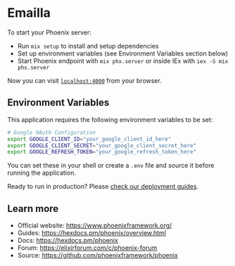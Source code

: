 # EmailIa

To start your Phoenix server:

  * Run `mix setup` to install and setup dependencies
  * Set up environment variables (see Environment Variables section below)
  * Start Phoenix endpoint with `mix phx.server` or inside IEx with `iex -S mix phx.server`

Now you can visit [`localhost:4000`](http://localhost:4000) from your browser.

## Environment Variables

This application requires the following environment variables to be set:

```bash
# Google OAuth Configuration
export GOOGLE_CLIENT_ID="your_google_client_id_here"
export GOOGLE_CLIENT_SECRET="your_google_client_secret_here"
export GOOGLE_REFRESH_TOKEN="your_google_refresh_token_here"
```

You can set these in your shell or create a `.env` file and source it before running the application.

Ready to run in production? Please [check our deployment guides](https://hexdocs.pm/phoenix/deployment.html).

## Learn more

  * Official website: https://www.phoenixframework.org/
  * Guides: https://hexdocs.pm/phoenix/overview.html
  * Docs: https://hexdocs.pm/phoenix
  * Forum: https://elixirforum.com/c/phoenix-forum
  * Source: https://github.com/phoenixframework/phoenix
